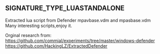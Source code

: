 ## SIGNATURE_TYPE_LUASTANDALONE

Extracted lua script from Defender mpavbase.vdm and mpasbase.vdm
Many interesting scripts,enjoy it.


Orginal research from: 
https://github.com/commial/experiments/tree/master/windows-defender
https://github.com/HackingLZ/ExtractedDefender


